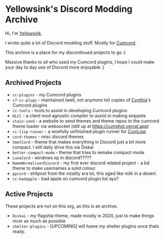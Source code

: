 # Yellowsink's Discord Modding Archive

Hi, I'm [Yellowsink](https://github.com/yellowsink).

I wrote quite a lot of Discord modding stuff. Mostly for [Cumcord](https://github.com/cumcord).

This archive is a place for my discontinued projects to go :)

Massive thanks to all who used my Cumcord plugins, I hope I could make your day to day use of Discord more enjoyable :)

## Archived Projects
- `cc-plugins` - my Cumcord plugins
- `c7-cc-plugs` - maintained (well, not anymore lol) copies of [Cynthia](https://c7.pm/)'s Cumcord plugins
- `cc-tools` - tools to assist in developing Cumcord plugins
- `HLCC` - a client mod agnostic compiler to assist in making snippets
- `stain-send` - a website to send themes and theme repos to the cumcord theme loader via websocket (still up at https://cumshot.vercel.app)
- `cc-lisp-runner` - a woefully unfinished plugin runner for [CumLisp](https://github.com/lexisother/CumLISP)
- `cord-themes` - misc discord themes
- `SmolCord` - theme that makes everything in Discord just a bit more compact. I still daily drive this via Diskai
- `better-compact-mode` - theme that tries to remake compact mode
- `LunaCord` - windows xp in discord?????
- `NameNormaliserDiscord` - my first ever discord related project - a bd theme to make usernames a solid colour.
- `ppcord` - shitpost from the vizality era lol, this aged like milk in a desert.
- `cc-badapple` - bad apple on cumcord plugin list ayo?

## Active Projects
These projects are not on this org, as this is an archive.

- `Diskai` - my flagship theme, made mostly in 2020, just to make things nicer as much as possible
- `shelter-plugins` - [UPCOMING] will home my shelter plugins once thats ready.
